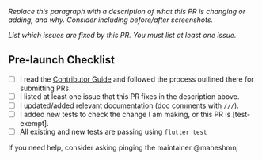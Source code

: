 *Replace this paragraph with a description of what this PR is changing or adding, and why. Consider including before/after screenshots.*

*List which issues are fixed by this PR. You must list at least one issue.*


## Pre-launch Checklist

- [ ] I read the [Contributor Guide] and followed the process outlined there for submitting PRs.
- [ ] I listed at least one issue that this PR fixes in the description above.
- [ ] I updated/added relevant documentation (doc comments with `///`).
- [ ] I added new tests to check the change I am making, or this PR is [test-exempt].
- [ ] All existing and new tests are passing using `flutter test`

If you need help, consider asking pinging the maintainer @maheshmnj

<!-- Links -->
[Contributor Guide]: https://github.com/maheshmnj/searchfield/blob/master/CONTRIBUTING.md